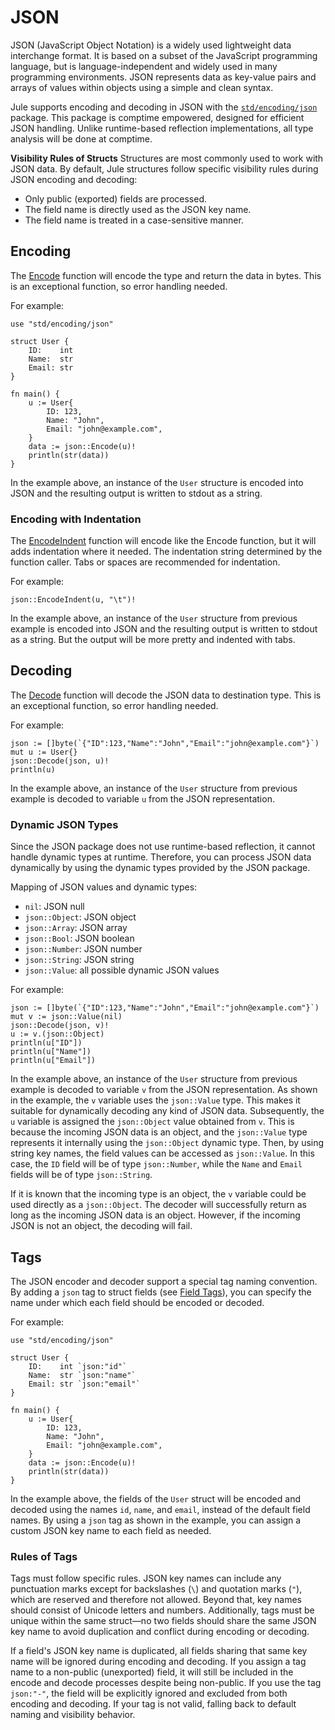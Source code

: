 # JSON

JSON (JavaScript Object Notation) is a widely used lightweight data interchange format. It is based on a subset of the JavaScript programming language, but is language-independent and widely used in many programming environments. JSON represents data as key-value pairs and arrays of values ​​within objects using a simple and clean syntax.

Jule supports encoding and decoding in JSON with the [`std/encoding/json`](/std/encoding-json) package. This package is comptime empowered, designed for efficient JSON handling. Unlike runtime-based reflection implementations, all type analysis will be done at comptime.

**Visibility Rules of Structs**
Structures are most commonly used to work with JSON data. By default, Jule structures follow specific visibility rules during JSON encoding and decoding:

- Only public (exported) fields are processed.
- The field name is directly used as the JSON key name.
- The field name is treated in a case-sensitive manner.

## Encoding

The [Encode](/std/encoding-json#encode) function will encode the type and return the data in bytes. This is an exceptional function, so error handling needed.

For example:
```jule
use "std/encoding/json"

struct User {
	ID:    int
	Name:  str
	Email: str
}

fn main() {
	u := User{
		ID: 123,
		Name: "John",
		Email: "john@example.com",
	}
	data := json::Encode(u)!
	println(str(data))
}
```
In the example above, an instance of the `User` structure is encoded into JSON and the resulting output is written to stdout as a string.

### Encoding with Indentation

The [EncodeIndent](/std/encoding-json#encodeindent) function will encode like the Encode function, but it will adds indentation where it needed. The indentation string determined by the function caller. Tabs or spaces are recommended for indentation.

For example:
```jule
json::EncodeIndent(u, "\t")!
```
In the example above, an instance of the `User` structure from previous example is encoded into JSON and the resulting output is written to stdout as a string. But the output will be more pretty and indented with tabs.

## Decoding

The [Decode](/std/encoding-json#decode) function will decode the JSON data to destination type. This is an exceptional function, so error handling needed.

For example:
```jule
json := []byte(`{"ID":123,"Name":"John","Email":"john@example.com"}`)
mut u := User{}
json::Decode(json, u)!
println(u)
```
In the example above, an instance of the `User` structure from previous example is decoded to variable `u` from the JSON representation.

### Dynamic JSON Types

Since the JSON package does not use runtime-based reflection, it cannot handle dynamic types at runtime. Therefore, you can process JSON data dynamically by using the dynamic types provided by the JSON package.

Mapping of JSON values and dynamic types:
- `nil`: JSON null
- `json::Object`: JSON object
- `json::Array`: JSON array
- `json::Bool`: JSON boolean
- `json::Number`: JSON number
- `json::String`: JSON string
- `json::Value`: all possible dynamic JSON values

For example:
```jule
json := []byte(`{"ID":123,"Name":"John","Email":"john@example.com"}`)
mut v := json::Value(nil)
json::Decode(json, v)!
u := v.(json::Object)
println(u["ID"])
println(u["Name"])
println(u["Email"])
```
In the example above, an instance of the `User` structure from previous example is decoded to variable `v` from the JSON representation. As shown in the example, the `v` variable uses the `json::Value` type. This makes it suitable for dynamically decoding any kind of JSON data. Subsequently, the `u` variable is assigned the `json::Object` value obtained from `v`. This is because the incoming JSON data is an object, and the `json::Value` type represents it internally using the `json::Object` dynamic type. Then, by using string key names, the field values can be accessed as `json::Value`. In this case, the `ID` field will be of type `json::Number`, while the `Name` and `Email` fields will be of type `json::String`.

If it is known that the incoming type is an object, the `v` variable could be used directly as a `json::Object`. The decoder will successfully return as long as the incoming JSON data is an object. However, if the incoming JSON is not an object, the decoding will fail.

## Tags

The JSON encoder and decoder support a special tag naming convention. By adding a `json` tag to struct fields (see [Field Tags](/common-concepts/structures/#field-tags)), you can specify the name under which each field should be encoded or decoded.

For example:
```jule
use "std/encoding/json"

struct User {
	ID:    int `json:"id"`
	Name:  str `json:"name"`
	Email: str `json:"email"`
}

fn main() {
	u := User{
		ID: 123,
		Name: "John",
		Email: "john@example.com",
	}
	data := json::Encode(u)!
	println(str(data))
}
```

In the example above, the fields of the `User` struct will be encoded and decoded using the names `id`, `name`, and `email`, instead of the default field names. By using a `json` tag as shown in the example, you can assign a custom JSON key name to each field as needed.

### Rules of Tags

Tags must follow specific rules. JSON key names can include any punctuation marks except for backslashes (`\`) and quotation marks (`"`), which are reserved and therefore not allowed. Beyond that, key names should consist of Unicode letters and numbers. Additionally, tags must be unique within the same struct—no two fields should share the same JSON key name to avoid duplication and conflict during encoding or decoding.

If a field's JSON key name is duplicated, all fields sharing that same key name will be ignored during encoding and decoding. If you assign a tag name to a non-public (unexported) field, it will still be included in the encode and decode processes despite being non-public. If you use the tag `json:"-"`, the field will be explicitly ignored and excluded from both encoding and decoding. If your tag is not valid, falling back to default naming and visibility behavior.
